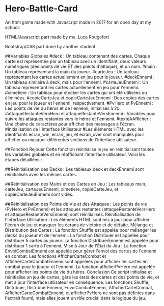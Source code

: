 # Hero-Battle-Card
An html game made with Javascript made in 2017 for an open day at my school.  

HTML/Javascript part made by me, Luca Rougefort

Bootstrap/CSS part done by another student

##Variables Globales
#deck : Un tableau contenant des cartes. Chaque carte est représentée par un tableau avec un identifiant, deux valeurs numériques (des points de vie ET des points d'attaque), et un nom.
#main : Un tableau représentant la main du joueur.
#carteJeu : Un tableau représentant les cartes actuellement en jeu pour le joueur.
#deckEnnemi : Un tableau similaire à deck, mais pour l'ennemi.
#carteJeuEnnemi : Un tableau représentant les cartes actuellement en jeu pour l'ennemi.
#cimetiere : Un tableau pour stocker les cartes qui ont été utilisées ou éliminées.
#copieCarteJeu et copieCarteJeuEnnemi : Des copies des cartes en jeu pour le joueur et l'ennemi, respectivement.
#PvHero et PvEnnemi : Les points de vie du héros et de l'ennemi, initialisés à 20.
#attaqueRestanteVersHero et attaqueRestanteVersEnnemi : Variables pour suivre les attaques restantes vers le héros et l'ennemi.
#texteAAfficher : Une chaîne de caractères pour afficher des messages à l'écran.
#Initialisation de l'Interface Utilisateur
#Les éléments HTML avec les identifiants ecran_win, ecran_jeu, et ecran_over sont manipulés pour afficher ou masquer différentes sections de l'interface utilisateur.

##Fonction Rejouer
Cette fonction réinitialise le jeu en réinitialisant toutes les variables globales et en réaffichant l'interface utilisateur. Voici les étapes détaillées :


##Réinitialisation des Decks : 
Les tableaux deck et deckEnnemi sont réinitialisés avec les mêmes cartes.


##Réinitialisation des Mains et des Cartes en Jeu : 
Les tableaux main, carteJeu, carteJeuEnnemi, cimetiere, copieCarteJeu, et copieCarteJeuEnnemi sont vidés.


##Réinitialisation des Points de Vie et des Attaques : Les points de vie (PvHero et PvEnnemi) et les attaques restantes (attaqueRestanteVersHero et attaqueRestanteVersEnnemi) sont réinitialisés.
Réinitialisation de l'Interface Utilisateur : Les éléments HTML sont mis à jour pour afficher l'écran de jeu et masquer les écrans de victoire et de défaite.
Mélange et Distribution des Cartes :
La fonction Shuffle est appelée pour mélanger les decks du joueur et de l'ennemi.
La fonction Distribuer est appelée pour distribuer 5 cartes au joueur.
La fonction DistribuerEnnemi est appelée pour distribuer 1 carte à l'ennemi.
Mise à Jour de l'État du Jeu :
La fonction EnvoiCombatEnnemi est appelée pour gérer l'envoi des cartes de l'ennemi en combat.
Les fonctions AfficherCarteCombat et AfficherCarteCombatEnnemi sont appelées pour afficher les cartes en combat pour le joueur et l'ennemi.
La fonction afficherPvHero est appelée pour afficher les points de vie du héros.
Conclusion
Ce script initialise et réinitialise un jeu de cartes, gère les états des cartes et des points de vie, et met à jour l'interface utilisateur en conséquence. Les fonctions Shuffle, Distribuer, DistribuerEnnemi, EnvoiCombatEnnemi, AfficherCarteCombat, AfficherCarteCombatEnnemi, et afficherPvHero ne sont pas définies dans l'extrait fourni, mais elles jouent un rôle crucial dans la logique du jeu.
